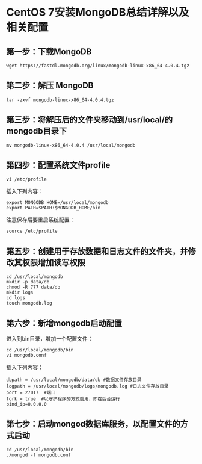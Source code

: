
# CentOS 7安装MongoDB总结详解以及相关配置

## 第一步：下载MongoDB

```
wget https://fastdl.mongodb.org/linux/mongodb-linux-x86_64-4.0.4.tgz
```

## 第二步：解压 MongoDB

```
tar -zxvf mongodb-linux-x86_64-4.0.4.tgz
```

## 第三步：将解压后的文件夹移动到/usr/local/的mongodb目录下

```
mv mongodb-linux-x86_64-4.0.4 /usr/local/mongodb
```

## 第四步：配置系统文件profile

```
vi /etc/profile
```

插入下列内容：

```
export MONGODB_HOME=/usr/local/mongodb  
export PATH=$PATH:$MONGODB_HOME/bin
```

注意保存后要重启系统配置：

```
source /etc/profile
```

## 第五步：创建用于存放数据和日志文件的文件夹，并修改其权限增加读写权限

```
cd /usr/local/mongodb
mkdir -p data/db
chmod -R 777 data/db
mkdir logs
cd logs
touch mongodb.log
```

## 第六步：新增mongodb启动配置

进入到bin目录，增加一个配置文件：

```
cd /usr/local/mongodb/bin  
vi mongodb.conf
```

插入下列内容：

```
dbpath = /usr/local/mongodb/data/db #数据文件存放目录
logpath = /usr/local/mongodb/logs/mongodb.log #日志文件存放目录
port = 27017  #端口
fork = true  #以守护程序的方式启用，即在后台运行
bind_ip=0.0.0.0
```

## 第七步：启动mongod数据库服务，以配置文件的方式启动

```
cd /usr/local/mongodb/bin
./mongod -f mongodb.conf
```



